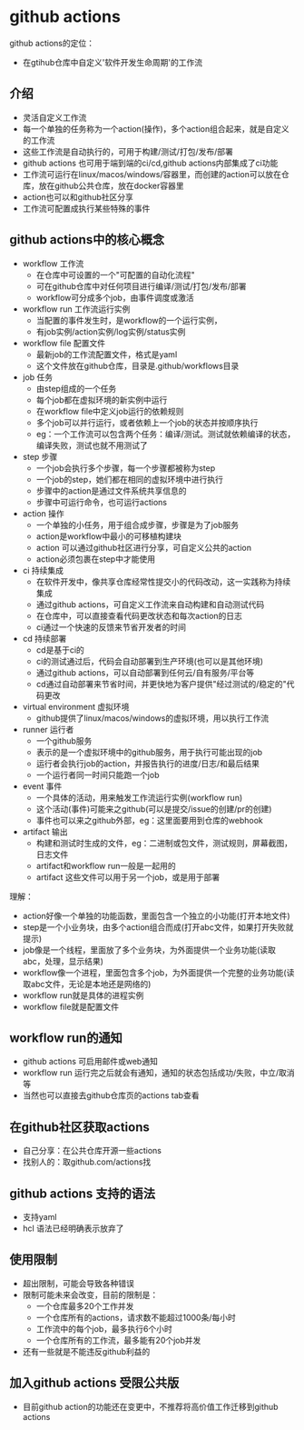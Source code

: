 # github actions

github actions的定位：
- 在gtihub仓库中自定义'软件开发生命周期'的工作流

## 介绍

- 灵活自定义工作流
- 每一个单独的任务称为一个action(操作)，多个action组合起来，就是自定义的工作流
- 这些工作流是自动执行的，可用于构建/测试/打包/发布/部署
- github actions 也可用于端到端的ci/cd,github actions内部集成了ci功能
- 工作流可运行在linux/macos/windows/容器里，而创建的action可以放在仓库，放在github公共仓库，放在docker容器里
- action也可以和github社区分享
- 工作流可配置成执行某些特殊的事件

## github actions中的核心概念

- workflow 工作流
    - 在仓库中可设置的一个"可配置的自动化流程"
    - 可在github仓库中对任何项目进行编译/测试/打包/发布/部署
    - workflow可分成多个job，由事件调度或激活
- workflow run 工作流运行实例
    - 当配置的事件发生时，是workflow的一个运行实例，
    - 有job实例/action实例/log实例/status实例
- workflow file 配置文件
    - 最新job的工作流配置文件，格式是yaml
    - 这个文件放在github仓库，目录是.github/workflows目录
- job 任务
    - 由step组成的一个任务
    - 每个job都在虚拟环境的新实例中运行
    - 在workflow file中定义job运行的依赖规则
    - 多个job可以并行运行，或者依赖上一个job的状态并按顺序执行
    - eg：一个工作流可以包含两个任务：编译/测试。测试就依赖编译的状态，编译失败，测试也就不用测试了
- step 步骤
    - 一个job会执行多个步骤，每一个步骤都被称为step
    - 一个job的step，她们都在相同的虚拟环境中进行执行
    - 步骤中的action是通过文件系统共享信息的
    - 步骤中可运行命令，也可运行actions
- action 操作
    - 一个单独的小任务，用于组合成步骤，步骤是为了job服务
    - action是workflow中最小的可移植构建块
    - action 可以通过github社区进行分享，可自定义公共的action
    - action必须包裹在step中才能使用
- ci 持续集成
    - 在软件开发中，像共享仓库经常性提交小的代码改动，这一实践称为持续集成
    - 通过github actions，可自定义工作流来自动构建和自动测试代码
    - 在仓库中，可以直接查看代码更改状态和每次action的日志
    - ci通过一个快速的反馈来节省开发者的时间
- cd 持续部署
    - cd是基于ci的
    - ci的测试通过后，代码会自动部署到生产环境(也可以是其他环境)
    - 通过github actions，可以自动部署到任何云/自有服务/平台等
    - cd通过自动部署来节省时间，并更快地为客户提供"经过测试的/稳定的"代码更改
- virtual environment 虚拟环境
    - github提供了linux/macos/windows的虚拟环境，用以执行工作流
- runner 运行者
    - 一个github服务
    - 表示的是一个虚拟环境中的github服务，用于执行可能出现的job
    - 运行者会执行job的action，并报告执行的进度/日志/和最后结果
    - 一个运行者同一时间只能跑一个job
- event 事件
    - 一个具体的活动，用来触发工作流运行实例(workflow run)
    - 这个活动(事件)可能来之github(可以是提交/issue的创建/pr的创建)
    - 事件也可以来之github外部，eg：这里面要用到仓库的webhook
- artifact 输出
    - 构建和测试时生成的文件，eg：二进制或包文件，测试规则，屏幕截图，日志文件
    - artifact和workflow run一般是一起用的
    - artifact 这些文件可以用于另一个job，或是用于部署

理解：
- action好像一个单独的功能函数，里面包含一个独立的小功能(打开本地文件)
- step是一个小业务块，由多个action组合而成(打开abc文件，如果打开失败就提示)
- job像是一个线程，里面放了多个业务块，为外面提供一个业务功能(读取abc，处理，显示结果)
- workflow像一个进程，里面包含多个job，为外面提供一个完整的业务功能(读取abc文件，无论是本地还是网络的)
- workflow run就是具体的进程实例
- workflow file就是配置文件

## workflow run的通知

- github actions 可启用邮件或web通知
- workflow run 运行完之后就会有通知，通知的状态包括成功/失败，中立/取消等
- 当然也可以直接去github仓库页的actions tab查看

## 在github社区获取actions

- 自己分享：在公共仓库开源一些actions
- 找别人的：取github.com/actions找

## github actions 支持的语法

- 支持yaml
- hcl 语法已经明确表示放弃了

## 使用限制

- 超出限制，可能会导致各种错误
- 限制可能未来会改变，目前的限制是：
    - 一个仓库最多20个工作并发
    - 一个仓库所有的actions，请求数不能超过1000条/每小时
    - 工作流中的每个job，最多执行6个小时
    - 一个仓库所有的工作流，最多能有20个job并发
- 还有一些就是不能违反github利益的

## 加入github actions 受限公共版

- 目前github action的功能还在变更中，不推荐将高价值工作迁移到github actions


